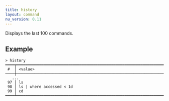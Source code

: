 ```yaml
---
title: history
layout: command
nu_version: 0.11
---
```


Displays the last 100 commands.

## Example

```shell
> history
━━━━┯━━━━━━━━━━━━━━━━━━━━━━━━━━━━━━━━━━━━━━━━━━━━━━━━━━━━━━━━━━━━━━━━━━━━━━━━━━━
 #  │ <value>
────┼───────────────────────────────────────────────────────────────────────────
   ...
 97 │ ls
 98 │ ls | where accessed < 1d
 99 │ cd
━━━━┷━━━━━━━━━━━━━━━━━━━━━━━━━━━━━━━━━━━━━━━━━━━━━━━━━━━━━━━━━━━━━━━━━━━━━━━━━━━
```
